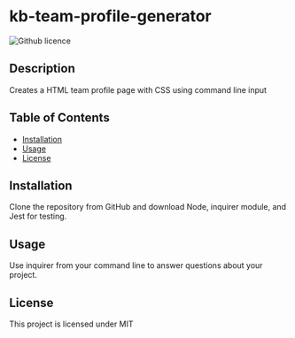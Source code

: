# kb-team-profile-generator

![Github licence](http://img.shields.io/badge/license-MIT-blue.svg)

## Description 
Creates a HTML team profile page with CSS using command line input
 
## Table of Contents
* [Installation](#installation)
* [Usage](#usage)
* [License](#license)

## Installation 
Clone the repository from GitHub and download Node, inquirer module, and Jest for testing. 

## Usage 
Use inquirer from your command line to answer questions about your project.

## License 
This project is licensed under MIT